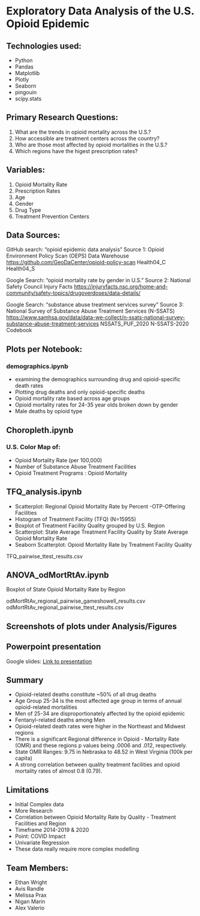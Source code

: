 # Exploratory Data Analysis of the U.S. Opioid Epidemic

## Technologies used:
- Python
- Pandas
- Matplotlib
- Plotly
- Seaborn
- pingouin
- scipy.stats

## Primary Research Questions:

1. What are the trends in opioid mortality across the U.S.?
2. How accessible are treatment centers across the country?
3. Who are those most affected by opioid mortalities in the U.S.?
4. Which regions have the higest prescription rates?

## Variables:
1. Opioid Mortality Rate
2. Prescription Rates
3. Age
4. Gender
5. Drug Type
6. Treatment Prevention Centers

## Data Sources:

GitHub search: “opioid epidemic data analysis”
Source 1: Opioid Environment Policy Scan (OEPS) Data Warehouse
https://github.com/GeoDaCenter/opioid-policy-scan
Health04_C
Health04_S

Google Search: “opioid mortality rate by gender in U.S.”
Source 2: National Safety Council Injury Facts
https://injuryfacts.nsc.org/home-and-community/safety-topics/drugoverdoses/data-details/

Google Search: “substance abuse treatment services survey”
Source 3: National Survey of Substance Abuse Treatment Services (N-SSATS)
https://www.samhsa.gov/data/data-we-collect/n-ssats-national-survey-substance-abuse-treatment-services
NSSATS_PUF_2020
N-SSATS-2020 Codebook


## Plots per Notebook:

### demographics.ipynb

- examining the demographics surrounding drug and opioid-specific death rates
- Plotting drug deaths and only opioid-specific deaths
- Opioid mortality rate based across age groups
- Opioid mortality rates for 24-35 year olds broken down by gender
- Male deaths by opioid type

## Choropleth.ipynb

### U.S. Color Map of:
- Opioid Mortality Rate (per 100,000)
- Number of Substance Abuse Treatment Facilities
- Opioid Treatment Programs : Opioid Mortality

## TFQ_analysis.ipynb

- Scatterplot: Regional Opioid Mortality Rate by Percent -OTP-Offering Facilities
- Histogram of Treatment Facility (TFQ) (N=15955)
- Boxplot of Treatment Facility Quality grouped by U.S. Region
- Scatterplot: State Average Treatment Facility Quality by State Average Opioid Mortality Rate
- Seaborn Scatterplot: Opioid Mortality Rate by Treatment Facility Quality

TFQ_pairwise_ttest_results.csv

## ANOVA_odMortRtAv.ipynb

Boxplot of State Opioid Mortality Rate by Region

odMortRtAv_regional_pairwise_gameshowell_results.csv
odMortRtAv_regional_pairwise_ttest_results.csv

## Screenshots of plots under Analysis/Figures

## Powerpoint presentation

Google slides:
[Link to presentation](https://docs.google.com/presentation/d/17T2JVdQYNJ88yuzpvdLqhR-1VcwnK_MU8-BpknB8m9A/edit#slide=id.g237397f7d59_0_6)

## Summary
- Opioid-related deaths constitute ~50% of all drug deaths
- Age Group 25-34 is the most affected age group in terms of annual opioid-related mortalities
- Men of 25-34 are disproportionately affected by the opioid epidemic
- Fentanyl-related deaths among Men
- Opioid-related death rates were higher in the Northeast and Midwest regions
- There is a significant Regional difference in Opioid - Mortality Rate (OMR) and these regions p values being .0006 and .012, respectively.
- State OMR  Ranges: 9.75 in Nebraska to 48.52 in West Virginia  (100k per capita)
- A strong correlation between quality treatment facilities and opioid mortality rates of almost 0.8 (0.79).

## Limitations

- Initial Complex data
- More Research
- Correlation between Opioid Mortality Rate by Quality - Treatment Facilities and Region
- Timeframe 2014-2019 & 2020
- Point: COVID Impact
- Univariate Regression
- These data really require more complex modelling


## Team Members:
- Ethan Wright
- Avis Randle
- Melissa Prax
- Nigan Marin
- Alex Valerio
